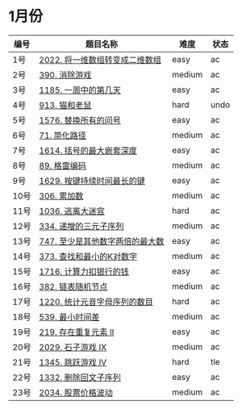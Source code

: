 # 1月份

**编号**|**题目名称**|**难度**|**状态**
--------|------------|--------|--------
1号|[2022. 将一维数组转变成二维数组](./第1题%202022.%20将一维数组转变成二维数组)|easy|ac
2号|[390. 消除游戏](./第2题%20390.%20消除游戏)|medium|ac
3号|[1185. 一周中的第几天](./第3题%201185.%20一周中的第几天)|easy|ac
4号|[913. 猫和老鼠](./第4题%20913.%20猫和老鼠)|hard|undo
5号|[1576. 替换所有的问号](./第5题%201576.%20替换所有的问号)|easy|ac
6号|[71. 简化路径](./第6题%2071.%20简化路径)|medium|ac
7号|[1614. 括号的最大嵌套深度](./第7题%201614.%20括号的最大嵌套深度)|easy|ac
8号|[89. 格雷编码](./第8题%2089.%20格雷编码)|medium|ac
9号|[1629. 按键持续时间最长的键](./第9题%201629.%20按键持续时间最长的键)|easy|ac
10号|[306. 累加数](./第10题%20306.%20累加数)|medium|ac
11号|[1036. 逃离大迷宫](./第11题%201036.%20逃离大迷宫)|hard|ac
12号|[334. 递增的三元子序列](./第12题%20334.%20递增的三元子序列)|medium|ac
13号|[747. 至少是其他数字两倍的最大数](./第13题%20747.%20至少是其他数字两倍的最大数)|easy|ac
14号|[373. 查找和最小的K对数字](./第14题%20373.%20查找和最小的K对数字)|medium|ac
15号|[1716. 计算力扣银行的钱](./第15题%201716.%20计算力扣银行的钱数)|easy|ac
16号|[382. 链表随机节点](./第16题%20382.%20链表随机节点)|medium|ac
17号|[1220. 统计元音字母序列的数目](./第17题%201220.%20统计元音字母序列的数目)|hard|ac
18号|[539. 最小时间差](./第18题%20382.%20最小时间差)|medium|ac
19号|[219. 存在重复元素 II](./第19题%20219.%20存在重复元素%20II)|easy|ac
20号|[2029. 石子游戏 IX](./第20题%202029.%20石子游戏%20IX)|medium|ac
21号|[1345. 跳跃游戏 IV](./第21题%201345.%20跳跃游戏%20IV)|hard|tle
22号|[1332. 删除回文子序列](./第22题%201332.%20删除回文子序列)|easy|ac
23号|[2034. 股票价格波动](./第23题%202034.%20股票价格波动)|medium|ac
